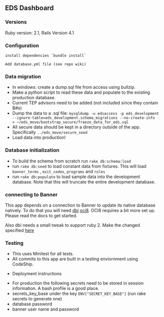 ## EDS Dashboard

### Versions
Ruby version: 2.1, Rails Version 4.1

### Configuration
	install dependencies `bundle install`

	Add database.yml file (see repo wiki)

### Data migration

- In windows: create a dump.sql file from access using bullzip. 
- Make a python script to read these data and populate to the existing production database.
- Current TEP advisors need to be added (not included since they contain B#s)
- Dump the data to a .sql file: `mysqldump -u edsaccess -p eds_development --ignore-table=eds_development.schema_migrations --no-create-info  > ~/eds_move/bootstrap_secure/freeze_data_for_eds.sql`
- All secure data should be kept in a directory outside of the app. Specifically `../eds_move/secure_seed`
- Load data into production!




### Database initialization
 - To build the schema from scratch run `rake db:schema:load`
 - run `rake db:seed` to load constant data from fixtures. This will load `banner_terms` , `exit_codes`, `programs` and `roles`
 - run `rake db:populate` to load sample data into the development database. Note that this will truncate the entire development database.

### connecting to Banner
This app depends on a connection to Banner to update its native database natively. To do that you will need [dbi](http://ruby-dbi.rubyforge.org/rdoc/index.html) [oci8](http://www.rubydoc.info/github/kubo/ruby-oci8/file/docs/install-on-osx.md). OCI8 requires a bit more set up. Please read the docs to get started.

Also dbi needs a small tweak to support ruby 2. Make the changed specified [here](http://stackoverflow.com/questions/27873121/dbi-row-delegate-behavior-between-ruby-1-8-7-and-2-1) 

### Testing
 -  This uses Minitest for all tests.
 - All commits to this app are built in a testing enviornment using CodeShip.

* Deployment instructions

 - For production the following secrets need to be stored in session information. A bash profile is a good place.
 - secrets\_key\_base under the key `ENV["SECRET_KEY_BASE"]` (run rake secrets to generate one)
 - database password
 - banner user name and password
